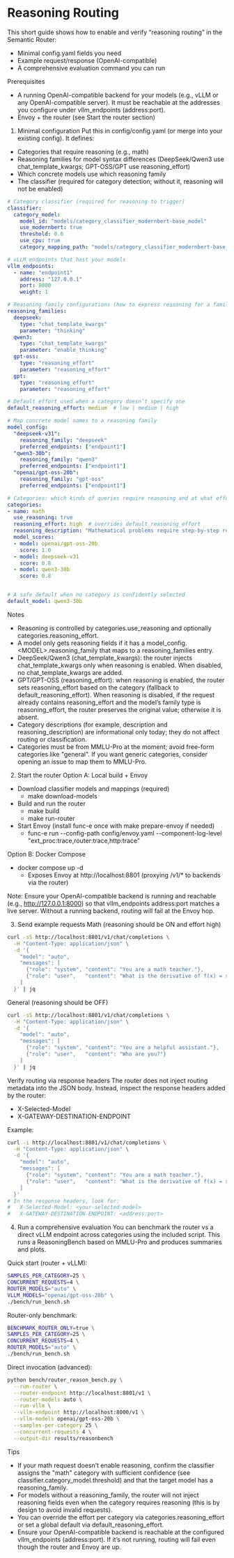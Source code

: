 # Reasoning Routing

This short guide shows how to enable and verify “reasoning routing” in the Semantic Router:

- Minimal config.yaml fields you need
- Example request/response (OpenAI-compatible)
- A comprehensive evaluation command you can run

Prerequisites

- A running OpenAI-compatible backend for your models (e.g., vLLM or any OpenAI-compatible server). It must be reachable at the addresses you configure under vllm_endpoints (address:port).
- Envoy + the router (see Start the router section)

1) Minimal configuration
Put this in config/config.yaml (or merge into your existing config). It defines:

- Categories that require reasoning (e.g., math)
- Reasoning families for model syntax differences (DeepSeek/Qwen3 use chat_template_kwargs; GPT-OSS/GPT use reasoning_effort)
- Which concrete models use which reasoning family
- The classifier (required for category detection; without it, reasoning will not be enabled)

```yaml
# Category classifier (required for reasoning to trigger)
classifier:
  category_model:
    model_id: "models/category_classifier_modernbert-base_model"
    use_modernbert: true
    threshold: 0.6
    use_cpu: true
    category_mapping_path: "models/category_classifier_modernbert-base_model/category_mapping.json"

# vLLM endpoints that host your models
vllm_endpoints:
  - name: "endpoint1"
    address: "127.0.0.1"
    port: 8000
    weight: 1

# Reasoning family configurations (how to express reasoning for a family)
reasoning_families:
  deepseek:
    type: "chat_template_kwargs"
    parameter: "thinking"
  qwen3:
    type: "chat_template_kwargs"
    parameter: "enable_thinking"
  gpt-oss:
    type: "reasoning_effort"
    parameter: "reasoning_effort"
  gpt:
    type: "reasoning_effort"
    parameter: "reasoning_effort"

# Default effort used when a category doesn’t specify one
default_reasoning_effort: medium  # low | medium | high

# Map concrete model names to a reasoning family
model_config:
  "deepseek-v31":
    reasoning_family: "deepseek"
    preferred_endpoints: ["endpoint1"]
  "qwen3-30b":
    reasoning_family: "qwen3"
    preferred_endpoints: ["endpoint1"]
  "openai/gpt-oss-20b":
    reasoning_family: "gpt-oss"
    preferred_endpoints: ["endpoint1"]

# Categories: which kinds of queries require reasoning and at what effort
categories:
- name: math
  use_reasoning: true
  reasoning_effort: high  # overrides default_reasoning_effort
  reasoning_description: "Mathematical problems require step-by-step reasoning"
  model_scores:
  - model: openai/gpt-oss-20b
    score: 1.0
  - model: deepseek-v31
    score: 0.8
  - model: qwen3-30b
    score: 0.8


# A safe default when no category is confidently selected
default_model: qwen3-30b
```

Notes

- Reasoning is controlled by categories.use_reasoning and optionally categories.reasoning_effort.
- A model only gets reasoning fields if it has a model_config.&lt;MODEL&gt;.reasoning_family that maps to a reasoning_families entry.
- DeepSeek/Qwen3 (chat_template_kwargs): the router injects chat_template_kwargs only when reasoning is enabled. When disabled, no chat_template_kwargs are added.
- GPT/GPT-OSS (reasoning_effort): when reasoning is enabled, the router sets reasoning_effort based on the category (fallback to default_reasoning_effort). When reasoning is disabled, if the request already contains reasoning_effort and the model’s family type is reasoning_effort, the router preserves the original value; otherwise it is absent.
- Category descriptions (for example, description and reasoning_description) are informational only today; they do not affect routing or classification.
- Categories must be from MMLU-Pro at the moment; avoid free-form categories like "general". If you want generic categories, consider opening an issue to map them to MMLU-Pro.

2) Start the router
Option A: Local build + Envoy

- Download classifier models and mappings (required)
  - make download-models
- Build and run the router
  - make build
  - make run-router
- Start Envoy (install func-e once with make prepare-envoy if needed)
  - func-e run --config-path config/envoy.yaml --component-log-level "ext_proc:trace,router:trace,http:trace"

Option B: Docker Compose

- docker compose up -d
  - Exposes Envoy at http://localhost:8801 (proxying /v1/* to backends via the router)

Note: Ensure your OpenAI-compatible backend is running and reachable (e.g., http://127.0.0.1:8000) so that vllm_endpoints address:port matches a live server. Without a running backend, routing will fail at the Envoy hop.

3) Send example requests
Math (reasoning should be ON and effort high)

```bash
curl -sS http://localhost:8801/v1/chat/completions \
  -H "Content-Type: application/json" \
  -d '{
    "model": "auto",
    "messages": [
      {"role": "system", "content": "You are a math teacher."},
      {"role": "user",   "content": "What is the derivative of f(x) = x^3 + 2x^2 - 5x + 7?"}
    ]
  }' | jq
```

General (reasoning should be OFF)

```bash
curl -sS http://localhost:8801/v1/chat/completions \
  -H "Content-Type: application/json" \
  -d '{
    "model": "auto",
    "messages": [
      {"role": "system", "content": "You are a helpful assistant."},
      {"role": "user",   "content": "Who are you?"}
    ]
  }' | jq
```

Verify routing via response headers
The router does not inject routing metadata into the JSON body. Instead, inspect the response headers added by the router:

- X-Selected-Model
- X-GATEWAY-DESTINATION-ENDPOINT

Example:

```bash
curl -i http://localhost:8801/v1/chat/completions \
  -H "Content-Type: application/json" \
  -d '{
    "model": "auto",
    "messages": [
      {"role": "system", "content": "You are a math teacher."},
      {"role": "user",   "content": "What is the derivative of f(x) = x^3 + 2x^2 - 5x + 7?"}
    ]
  }'
# In the response headers, look for:
#   X-Selected-Model: <your-selected-model>
#   X-GATEWAY-DESTINATION-ENDPOINT: <address:port>
```

4) Run a comprehensive evaluation
You can benchmark the router vs a direct vLLM endpoint across categories using the included script. This runs a ReasoningBench based on MMLU-Pro and produces summaries and plots.

Quick start (router + vLLM):

```bash
SAMPLES_PER_CATEGORY=25 \
CONCURRENT_REQUESTS=4 \
ROUTER_MODELS="auto" \
VLLM_MODELS="openai/gpt-oss-20b" \
./bench/run_bench.sh
```

Router-only benchmark:

```bash
BENCHMARK_ROUTER_ONLY=true \
SAMPLES_PER_CATEGORY=25 \
CONCURRENT_REQUESTS=4 \
ROUTER_MODELS="auto" \
./bench/run_bench.sh
```

Direct invocation (advanced):

```bash
python bench/router_reason_bench.py \
  --run-router \
  --router-endpoint http://localhost:8801/v1 \
  --router-models auto \
  --run-vllm \
  --vllm-endpoint http://localhost:8000/v1 \
  --vllm-models openai/gpt-oss-20b \
  --samples-per-category 25 \
  --concurrent-requests 4 \
  --output-dir results/reasonbench
```

Tips

- If your math request doesn’t enable reasoning, confirm the classifier assigns the "math" category with sufficient confidence (see classifier.category_model.threshold) and that the target model has a reasoning_family.
- For models without a reasoning_family, the router will not inject reasoning fields even when the category requires reasoning (this is by design to avoid invalid requests).
- You can override the effort per category via categories.reasoning_effort or set a global default via default_reasoning_effort.
- Ensure your OpenAI-compatible backend is reachable at the configured vllm_endpoints (address:port). If it’s not running, routing will fail even though the router and Envoy are up.
